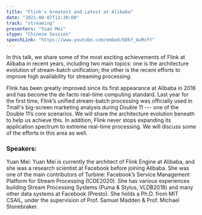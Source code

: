 ```yaml
---
title: "Flink's Greatest and Latest at Alibaba"
date: "2021-08-07T13:30:00" 
track: "streaming"
presenters: "Yuan Mei"
stype: "Chinese Session"
speechLink: "https://www.youtube.com/embed/bDkf_AuMcFY"
---
```

In this talk, we share some of the most exciting achievements of Flink at Alibaba in recent years, including two main topics: one is the architecture evolution of stream-batch unification; the other is the recent efforts to improve high availability for streaming processing. 
 

 Flink has been greatly improved since its first appearance at Alibaba in 2016 and has become the de facto real-time computing standard. Last year for the first time, Flink’s unified stream-batch processing was officially used in Tmall's big-screen marketing analysis during Double 11 --- one of the Double 11’s core scenarios. We will share the architecture evolution beneath to help us achieve this. In addition, Flink never stops expanding its application spectrum to extreme real-time processing. We will discuss some of the efforts in this area as well.
 ### Speakers: 
 Yuan Mei: Yuan Mei is currently the architect of Flink Engine at Alibaba, and she was a research scientist at Facebook before joining Alibaba. She was one of the main contributors of Turbine: Facebook’s Service Management Platform for Stream Processing (ICDE2020). She has various experiences building Stream Processing Systems (Puma & Stylus, VLDB2018) and many other data systems at Facebook (Presto). She holds a Ph.D. from MIT CSAIL, under the supervision of Prof. Samuel Madden & Prof. Michael Stonebraker.